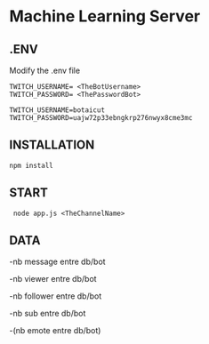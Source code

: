 # Machine Learning Server

## .ENV
Modify the .env file
```
TWITCH_USERNAME= <TheBotUsername>
TWITCH_PASSWORD= <ThePasswordBot>
```
```
TWITCH_USERNAME=botaicut
TWITCH_PASSWORD=uajw72p33ebngkrp276nwyx8cme3mc
```

## INSTALLATION

```
npm install
```

## START

```
 node app.js <TheChannelName>
```

## DATA
-nb message entre db/bot

-nb viewer entre db/bot 

-nb follower entre db/bot

-nb sub entre db/bot

-(nb emote entre db/bot)

